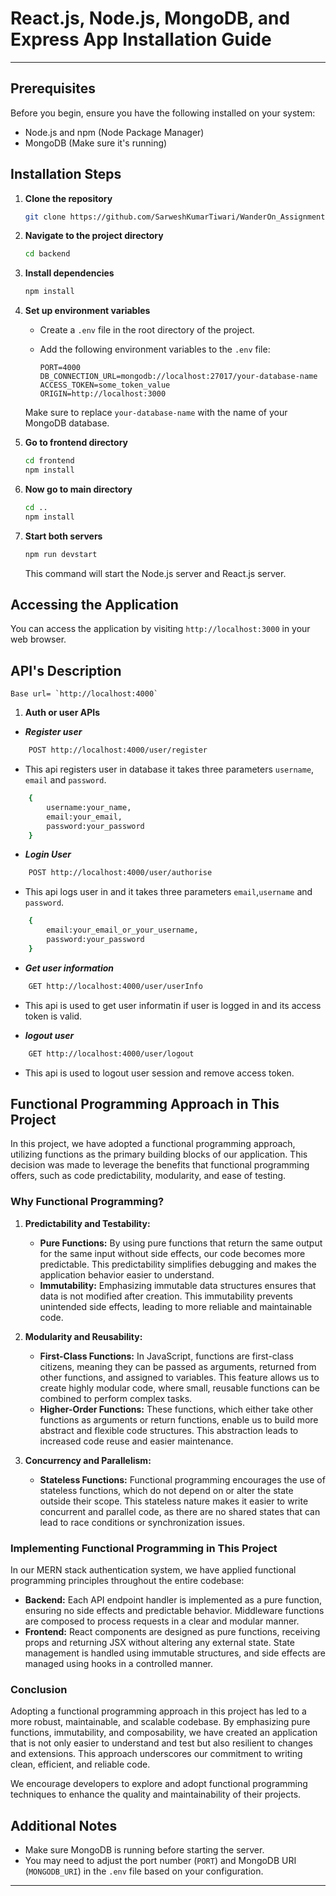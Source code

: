 
# React.js, Node.js, MongoDB, and Express App Installation Guide
---
## Prerequisites

Before you begin, ensure you have the following installed on your system:

- Node.js and npm (Node Package Manager)
- MongoDB (Make sure it's running)

## Installation Steps

1. **Clone the repository**

   ```bash
   git clone https://github.com/SarweshKumarTiwari/WanderOn_Assignment.git
   ```

2. **Navigate to the project directory**

   ```bash
   cd backend
   ```

3. **Install dependencies**

   ```bash
   npm install
   ```

4. **Set up environment variables**

   - Create a `.env` file in the root directory of the project.
   - Add the following environment variables to the `.env` file:

     ```
     PORT=4000
     DB_CONNECTION_URL=mongodb://localhost:27017/your-database-name
     ACCESS_TOKEN=some_token_value
     ORIGIN=http://localhost:3000

     ```

   Make sure to replace `your-database-name` with the name of your MongoDB database.

5. **Go  to frontend directory**

   ```bash
   cd frontend
   npm install
   ```

5. **Now go to main directory**

   ```bash
   cd ..
   npm install
   ```

7. **Start both servers**

   ```bash
   npm run devstart
   ```
   
   This command will start the Node.js server and React.js server.

## Accessing the Application

You can access the application by visiting `http://localhost:3000` in your web browser.

## API's Description
    Base url= `http://localhost:4000`
1. **Auth or user APIs**

- ***Register user***
```bash 
    POST http://localhost:4000/user/register
``` 
- This api registers user in database it takes three parameters `username`, `email` and `password`.
```bash
    {
        username:your_name,
        email:your_email,
        password:your_password
    }
```
- ***Login User***
```bash 
    POST http://localhost:4000/user/authorise
``` 
- This api logs user in and it takes three parameters `email`,`username` and `password`.
```bash
    {
        email:your_email_or_your_username,
        password:your_password
    }
```

- ***Get user information***
```bash 
    GET http://localhost:4000/user/userInfo
``` 
- This api is used to get user informatin if user is logged in and its access token is valid.

- ***logout user***
```bash 
    GET http://localhost:4000/user/logout
``` 
- This api is used to logout user session and remove access token.

## Functional Programming Approach in This Project

In this project, we have adopted a functional programming approach, utilizing functions as the primary building blocks of our application. This decision was made to leverage the benefits that functional programming offers, such as code predictability, modularity, and ease of testing.

### Why Functional Programming?

1. **Predictability and Testability:**
   - **Pure Functions:** By using pure functions that return the same output for the same input without side effects, our code becomes more predictable. This predictability simplifies debugging and makes the application behavior easier to understand.
   - **Immutability:** Emphasizing immutable data structures ensures that data is not modified after creation. This immutability prevents unintended side effects, leading to more reliable and maintainable code.

2. **Modularity and Reusability:**
   - **First-Class Functions:** In JavaScript, functions are first-class citizens, meaning they can be passed as arguments, returned from other functions, and assigned to variables. This feature allows us to create highly modular code, where small, reusable functions can be combined to perform complex tasks.
   - **Higher-Order Functions:** These functions, which either take other functions as arguments or return functions, enable us to build more abstract and flexible code structures. This abstraction leads to increased code reuse and easier maintenance.

3. **Concurrency and Parallelism:**
   - **Stateless Functions:** Functional programming encourages the use of stateless functions, which do not depend on or alter the state outside their scope. This stateless nature makes it easier to write concurrent and parallel code, as there are no shared states that can lead to race conditions or synchronization issues.

### Implementing Functional Programming in This Project

In our MERN stack authentication system, we have applied functional programming principles throughout the entire codebase:

- **Backend:** Each API endpoint handler is implemented as a pure function, ensuring no side effects and predictable behavior. Middleware functions are composed to process requests in a clear and modular manner.
- **Frontend:** React components are designed as pure functions, receiving props and returning JSX without altering any external state. State management is handled using immutable structures, and side effects are managed using hooks in a controlled manner.

### Conclusion

Adopting a functional programming approach in this project has led to a more robust, maintainable, and scalable codebase. By emphasizing pure functions, immutability, and composability, we have created an application that is not only easier to understand and test but also resilient to changes and extensions. This approach underscores our commitment to writing clean, efficient, and reliable code.

We encourage developers to explore and adopt functional programming techniques to enhance the quality and maintainability of their projects.
## Additional Notes

- Make sure MongoDB is running before starting the server.
- You may need to adjust the port number (`PORT`) and MongoDB URI (`MONGODB_URI`) in the `.env` file based on your configuration.
---
